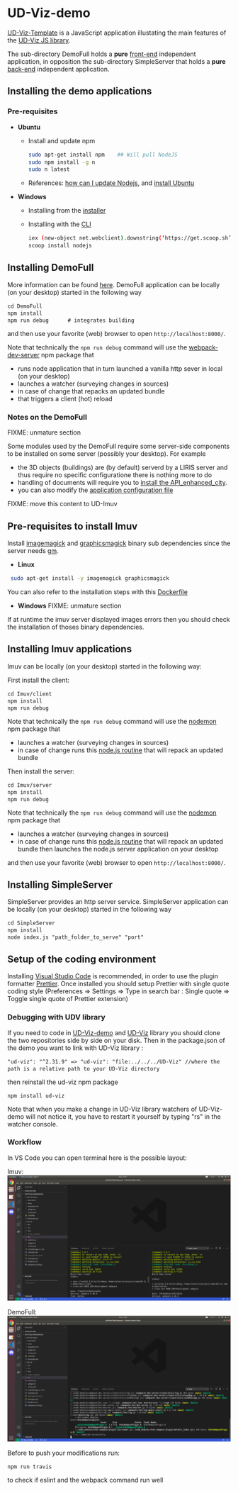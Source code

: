 # UD-Viz-demo
[UD-Viz-Template](https://github.com/VCityTeam/UD-Viz-Template/) is a JavaScript application
illustating the main features of the [UD-Viz JS library](https://github.com/VCityTeam/UD-Viz/).

The sub-directory DemoFull holds a **pure** [front-end](https://en.wikipedia.org/wiki/Front_end_and_back_end) independent application, in opposition the sub-directory SimpleServer that holds a **pure** [back-end](https://en.wikipedia.org/wiki/Front_end_and_back_end) independent application.

## Installing the demo applications
### Pre-requisites

* **Ubuntu**

  * Install and update npm

    ```bash
    sudo apt-get install npm    ## Will pull NodeJS
    sudo npm install -g n     
    sudo n latest
    ```

  * References: [how can I update Nodejs](https://askubuntu.com/questions/426750/how-can-i-update-my-nodejs-to-the-latest-version), and [install Ubuntu](http://www.hostingadvice.com/how-to/install-nodejs-ubuntu-14-04/#ubuntu-package-manager)

* **Windows**
  
  * Installing from the [installer](https://nodejs.org/en/download/)
  * Installing with the [CLI](https://en.wikipedia.org/wiki/Command-line_interface)

    ```bash
    iex (new-object net.webclient).downstring(‘https://get.scoop.sh’)
    scoop install nodejs
    ```

## Installing DemoFull

More information can be found [here](./DemoFull/Readme.md). DemoFull application can be locally (on your desktop) started in the following way
```
cd DemoFull
npm install
npm run debug      # integrates building
```
and then use your favorite (web) browser to open
`http://localhost:8000/`.

Note that technically the `npm run debug` command will use the [webpack-dev-server](https://github.com/webpack/webpack-dev-server) npm package that
 - runs node application that in turn launched a vanilla http sever in local (on your desktop) 
 - launches a watcher (surveying changes in sources)
 - in case of change that repacks an updated bundle
 - that triggers a client (hot) reload 

### Notes on the DemoFull
FIXME: unmature section

Some modules used by the DemoFull require some server-side components to be installed on
some server (possibly your desktop). For example
 * the 3D objects (buildings) are (by default) serverd by a LIRIS server
   and thus require no specific configuratione there is nothing more to do
 * handling of documents will require you to [install the API_enhanced_city](https://github.com/VCityTeam/UD-Serv/blob/master/API_Enhanced_City/INSTALL.md).
 * you can also modify the [application configuration file](DemoFull/assets/config/config.json)

FIXME: move this content to UD-Imuv
## Pre-requisites to install Imuv
Install [imagemagick](https://imagemagick.org/index.php) and [graphicsmagick](http://www.graphicsmagick.org/) binary sub dependencies since the server needs [gm](https://www.npmjs.com/package/gm?activeTab=readme).

* **Linux**
```bash
 sudo apt-get install -y imagemagick graphicsmagick
```
You can also refer to the installation steps with this [Dockerfile](https://github.com/VCityTeam/UD-Viz-demo-docker/blob/main/v2.31.6/Imuv/Dockerfile)

* **Windows**
FIXME: unmature section

If at runtime the imuv server displayed images errors then you should check the installation of thoses binary dependencies. 

## Installing Imuv applications

Imuv can be locally (on your desktop) started in the following way:

First install the client:
```
cd Imuv/client
npm install
npm run debug
```

Note that technically the `npm run debug` command will use the [nodemon](https://www.npmjs.com/package/nodemon) npm package that
- launches a watcher (surveying changes in sources)
- in case of change runs this [node.js routine](./Imuv/client/bin/debug.js) that will repack an updated bundle

Then install the server:

```
cd Imuv/server
npm install
npm run debug
```

Note that technically the `npm run debug` command will use the [nodemon](https://www.npmjs.com/package/nodemon) npm package that
- launches a watcher (surveying changes in sources)
- in case of change runs this [node.js routine](./Imuv/server/bin/debug.js) that will repack an updated bundle then launches the node.js server application on your desktop

and then use your favorite (web) browser to open
`http://localhost:8000/`.

## Installing SimpleServer

SimpleServer provides an http server service.
SimpleServer application can be locally (on your desktop) started in the following way
```
cd SimpleServer
npm install
node index.js "path_folder_to_serve" "port"
```
 
## Setup of the coding environment

Installing [Visual Studio Code](https://code.visualstudio.com/) is recommended, in order to use the plugin formatter [Prettier](https://marketplace.visualstudio.com/items?itemName=esbenp.prettier-vscode). Once installed you should setup Prettier with single quote coding style (Preferences => Settings => Type in search bar : Single quote => Toggle single quote of Prettier extension)

### Debugging with UDV library

If you need to code in [UD-Viz-demo](https://github.com/VCityTeam/UD-Viz-demo) and [UD-Viz](https://github.com/VCityTeam/UD-Viz) library you should clone the two repositories side by side on your disk. Then in the package.json of the demo you want to link with UD-Viz library :

```
"ud-viz": "^2.31.9" => "ud-viz": "file:../../../UD-Viz" //where the path is a relative path to your UD-Viz directory
```

then reinstall the ud-viz npm package

```
npm install ud-viz
```

Note that when you make a change in UD-Viz library watchers of UD-Viz-demo will not notice it, you have to restart it yourself by typing "rs" in the watcher console.

### Workflow

In VS Code you can open terminal here is the possible layout:

Imuv:
![layout_demo_full](./Doc/Devel/Pictures/Possible_lyout_demo_full.png)

DemoFull:
![layout_demo_full](./Doc/Devel/Pictures/Possible_lyout_imuv.png)

Before to push your modifications run:
```
npm run travis
```
to check if eslint and the webpack command run well
